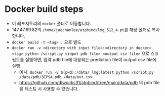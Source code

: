 # Docker build steps
- 이 레포지토리의 `docker` 폴더로 이동합니다.
- 147.47.69.82의 `/home/jaechanlee/atpbind/lmg_512_4.pt`를 해당 폴더로 복사합니다.
- `docker build -t <tag> .` 으로 빌드
- `docker run -v <directory with input file>:<directory in docker> <tag> python /script.py <input pdb file> <output csv file>` 으로 스크립트를 실행하면, 입력 pdb file에 대응되는 prediction file이 output csv file에 실행
  - 예시: `docker run -v $(pwd):/data/ lmg:latest python /script.py /data/pdb/3EPSA.pdb /data/out.csv`
  - https://github.com/dlwocks31/atpbind/tree/main/data/pdb 의 pdb file을 테스트 시 사용할 수 있습니다.